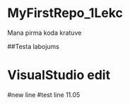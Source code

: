 # MyFirstRepo_1Lekc
Mana pirma koda kratuve

##Testa labojums
# VisualStudio edit
#new line
#test line 11.05
